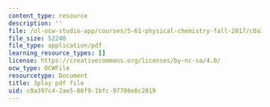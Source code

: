 ```yaml
---
content_type: resource
description: ''
file: /ol-ocw-studio-app/courses/5-61-physical-chemistry-fall-2017/c0a397c42ae586f91bfc97708e8c2019_6ROuKtm5zds.pdf
file_size: 52240
file_type: application/pdf
learning_resource_types: []
license: https://creativecommons.org/licenses/by-nc-sa/4.0/
ocw_type: OCWFile
resourcetype: Document
title: 3play pdf file
uid: c0a397c4-2ae5-86f9-1bfc-97708e8c2019
---
```


